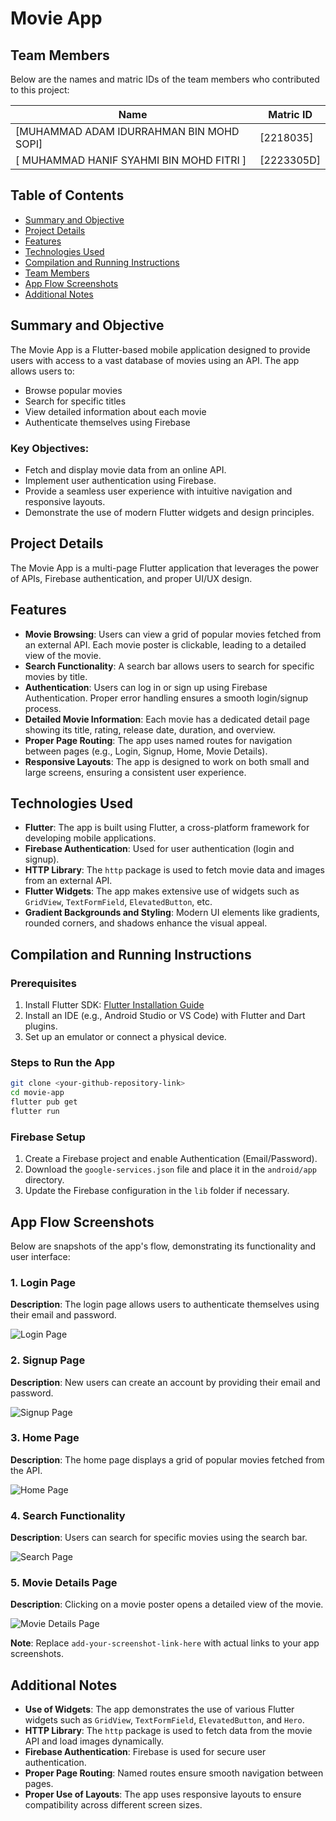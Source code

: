 # Movie App

## Team Members
Below are the names and matric IDs of the team members who contributed to this project:

| Name                                     | Matric ID   |
|------------------------------------------|-------------|
| [MUHAMMAD ADAM IDURRAHMAN BIN MOHD SOPI] | [2218035]   |
| [ MUHAMMAD HANIF SYAHMI BIN MOHD FITRI ] | [2223305D] |





## Table of Contents
- [Summary and Objective](#summary-and-objective)
- [Project Details](#project-details)
- [Features](#features)
- [Technologies Used](#technologies-used)
- [Compilation and Running Instructions](#compilation-and-running-instructions)
- [Team Members](#team-members)
- [App Flow Screenshots](#app-flow-screenshots)
- [Additional Notes](#additional-notes)

## Summary and Objective
The Movie App is a Flutter-based mobile application designed to provide users with access to a vast database of movies using an API. The app allows users to:
- Browse popular movies
- Search for specific titles
- View detailed information about each movie
- Authenticate themselves using Firebase

### Key Objectives:
- Fetch and display movie data from an online API.
- Implement user authentication using Firebase.
- Provide a seamless user experience with intuitive navigation and responsive layouts.
- Demonstrate the use of modern Flutter widgets and design principles.

## Project Details
The Movie App is a multi-page Flutter application that leverages the power of APIs, Firebase authentication, and proper UI/UX design.

## Features
- **Movie Browsing**: Users can view a grid of popular movies fetched from an external API. Each movie poster is clickable, leading to a detailed view of the movie.
- **Search Functionality**: A search bar allows users to search for specific movies by title.
- **Authentication**: Users can log in or sign up using Firebase Authentication. Proper error handling ensures a smooth login/signup process.
- **Detailed Movie Information**: Each movie has a dedicated detail page showing its title, rating, release date, duration, and overview.
- **Proper Page Routing**: The app uses named routes for navigation between pages (e.g., Login, Signup, Home, Movie Details).
- **Responsive Layouts**: The app is designed to work on both small and large screens, ensuring a consistent user experience.

## Technologies Used
- **Flutter**: The app is built using Flutter, a cross-platform framework for developing mobile applications.
- **Firebase Authentication**: Used for user authentication (login and signup).
- **HTTP Library**: The `http` package is used to fetch movie data and images from an external API.
- **Flutter Widgets**: The app makes extensive use of widgets such as `GridView`, `TextFormField`, `ElevatedButton`, etc.
- **Gradient Backgrounds and Styling**: Modern UI elements like gradients, rounded corners, and shadows enhance the visual appeal.

## Compilation and Running Instructions

### Prerequisites
1. Install Flutter SDK: [Flutter Installation Guide](https://flutter.dev/docs/get-started/install)
2. Install an IDE (e.g., Android Studio or VS Code) with Flutter and Dart plugins.
3. Set up an emulator or connect a physical device.

### Steps to Run the App
```bash
git clone <your-github-repository-link>
cd movie-app
flutter pub get
flutter run
```

### Firebase Setup
1. Create a Firebase project and enable Authentication (Email/Password).
2. Download the `google-services.json` file and place it in the `android/app` directory.
3. Update the Firebase configuration in the `lib` folder if necessary.


## App Flow Screenshots
Below are snapshots of the app's flow, demonstrating its functionality and user interface:

### 1. Login Page
**Description**: The login page allows users to authenticate themselves using their email and password.

![Login Page](assets/login.png)

### 2. Signup Page
**Description**: New users can create an account by providing their email and password.

![Signup Page](assets/signup.png)

### 3. Home Page
**Description**: The home page displays a grid of popular movies fetched from the API.

![Home Page](assets/homepage.png)

### 4. Search Functionality
**Description**: Users can search for specific movies using the search bar.

![Search Page](assets/search.png)

### 5. Movie Details Page
**Description**: Clicking on a movie poster opens a detailed view of the movie.

![Movie Details Page](assets/movie%20detail.png)

**Note**: Replace `add-your-screenshot-link-here` with actual links to your app screenshots.

## Additional Notes
- **Use of Widgets**: The app demonstrates the use of various Flutter widgets such as `GridView`, `TextFormField`, `ElevatedButton`, and `Hero`.
- **HTTP Library**: The `http` package is used to fetch data from the movie API and load images dynamically.
- **Firebase Authentication**: Firebase is used for secure user authentication.
- **Proper Page Routing**: Named routes ensure smooth navigation between pages.
- **Proper Use of Layouts**: The app uses responsive layouts to ensure compatibility across different screen sizes.
